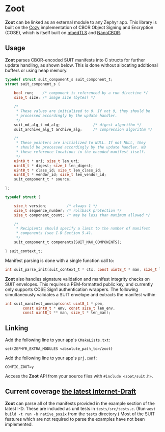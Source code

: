 # Zoot
**Zoot** can be linked as an external module to any Zephyr app. This library is built on the [Cozy](https://github.com/motet/cozy) implementation of CBOR Object Signing and Encryption (COSE), which is itself built on [mbedTLS](https://github.com/zephyrproject-rtos/mbedtls) and [NanoCBOR](https://github.com/bergzand/NanoCBOR).

## Usage
**Zoot** parses CBOR-encoded SUIT manifests into C structs for further update handling, as shown below. This is done without allocating additional buffers or using heap memory.

```c
typedef struct suit_component_s suit_component_t;
struct suit_component_s {
    
    bool run;    /* component is referenced by a run directive */
    size_t size; /* image size (bytes) */

    /*
     * These values are initialized to 0. If not 0, they should be
     * processed accordingly by the update handler.
     */
    suit_md_alg_t md_alg;               /* digest algorithm */
    suit_archive_alg_t archive_alg;     /* compression algorithm */

    /* 
     * These pointers are initialized to NULL. If not NULL, they
     * should be processed accordingly by the update handler. NB
     * these reference locations in the encoded manifest itself.
     */
    uint8_t * uri; size_t len_uri;
    uint8_t * digest; size_t len_digest;
    uint8_t * class_id; size_t len_class_id;
    uint8_t * vendor_id; size_t len_vendor_id;
    suit_component_t * source;

};

typedef struct {

    size_t version;         /* always 1 */
    size_t sequence_number; /* rollback protection */
    size_t component_count; /* may be less than maximum allowed */

    /* 
     * Recipients should specify a limit to the number of manifest
     * components (see I-D Section 5.4).
     */
    suit_component_t components[SUIT_MAX_COMPONENTS];

} suit_context_t;
```

Manifest parsing is done with a single function call to:
```c
int suit_parse_init(suit_context_t * ctx, const uint8_t * man, size_t len_man);
```

**Zoot** also handles signature validation and manifest integrity checks on SUIT envelopes. This requires a PEM-formatted public key, and currently only supports COSE Sign1 authentication wrappers. The following simultaneously validates a SUIT envelope and extracts the manifest within:
```c
int suit_manifest_unwrap(const uint8_t * pem, 
        const uint8_t * env, const size_t len_env,
        const uint8_t ** man, size_t * len_man);
```

## Linking
Add the following line to your app's `CMakeLists.txt`:

    set(ZEPHYR_EXTRA_MODULES <absolute_path_to>/zoot)

Add the following line to your app's `prj.conf`:

    CONFIG_ZOOT=y

Access the **Zoot** API from your source files with `#include <zoot/suit.h>`.

## Current coverage [the latest Internet-Draft](https://tools.ietf.org/html/draft-ietf-suit-manifest-04)
**Zoot** can parse all of the manifests provided in the example section of the latest I-D. These are included as unit tests in  `tests/src/tests.c`. (Run `west build -t run -b native_posix` from the `tests` directory.) Most of the SUIT features which are not required to parse the examples have not been implemented.
